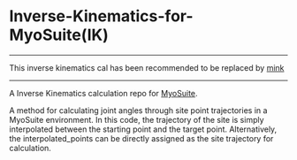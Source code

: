# Inverse-Kinematics-for-MyoSuite(IK)
----------------------------------------------------------------------
This inverse kinematics cal has been recommended to be replaced by [mink](https://github.com/kevinzakka/mink)

----------------------------------------------------------------------
A Inverse Kinematics calculation repo for [MyoSuite](https://github.com/MyoHub/myosuite).

A method for calculating joint angles through site point trajectories in a MyoSuite environment. 
In this code, the trajectory of the site is simply interpolated between the starting point and the target point. 
Alternatively, the interpolated_points can be directly assigned as the site trajectory for calculation.
